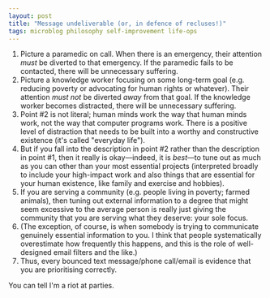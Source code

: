 ```yaml
---  
layout: post  
title: "Message undeliverable (or, in defence of recluses!)"  
tags: microblog philosophy self-improvement life-ops
---  
```

1. Picture a paramedic on call. When there is an emergency, their attention *must* be diverted to that emergency. If the paramedic fails to be contacted, there will be unnecessary suffering.  
2. Picture a knowledge worker focusing on some long-term goal (e.g. reducing poverty or advocating for human rights or whatever). Their attention *must not* be diverted *away* from that goal. If the knowledge worker becomes distracted, there will be unnecessary suffering.  
3. Point #2 is not literal; human minds work the way that human minds work, not the way that computer programs work. There is a positive level of distraction that needs to be built into a worthy and constructive existence (it's called "everyday life").  
4. But if you fall into the description in point #2 rather than the description in point #1, then it really is okay—indeed, it is *best*—to tune out as much as you can other than your most essential projects (interpreted broadly to include your high-impact work and also things that are essential for your human existence, like family and exercise and hobbies).  
5. If you are serving a community (e.g. people living in poverty; farmed animals), then tuning out external information to a degree that might seem excessive to the average person is really just giving the community that you are serving what they deserve: your sole focus.  
6. (The exception, of course, is when somebody is trying to communicate genuinely essential information to you. I think that people systematically overestimate how frequently this happens, and this is the role of well-designed email filters and the like.)  
7. Thus, every bounced text message/phone call/email is evidence that you are prioritising correctly.  
  
You can tell I'm a riot at parties.
